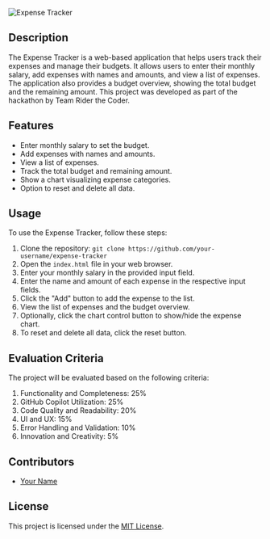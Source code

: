 ![Expense Tracker](screenshot.png)

## Description
The Expense Tracker is a web-based application that helps users track their expenses and manage their budgets. It allows users to enter their monthly salary, add expenses with names and amounts, and view a list of expenses. The application also provides a budget overview, showing the total budget and the remaining amount. This project was developed as part of the hackathon by Team Rider the Coder.

## Features
- Enter monthly salary to set the budget.
- Add expenses with names and amounts.
- View a list of expenses.
- Track the total budget and remaining amount.
- Show a chart visualizing expense categories.
- Option to reset and delete all data.

## Usage
To use the Expense Tracker, follow these steps:

1. Clone the repository: `git clone https://github.com/your-username/expense-tracker`
2. Open the `index.html` file in your web browser.
3. Enter your monthly salary in the provided input field.
4. Enter the name and amount of each expense in the respective input fields.
5. Click the "Add" button to add the expense to the list.
6. View the list of expenses and the budget overview.
7. Optionally, click the chart control button to show/hide the expense chart.
8. To reset and delete all data, click the reset button.

## Evaluation Criteria
The project will be evaluated based on the following criteria:

1. Functionality and Completeness: 25%
2. GitHub Copilot Utilization: 25%
3. Code Quality and Readability: 20%
4. UI and UX: 15%
5. Error Handling and Validation: 10%
6. Innovation and Creativity: 5%

## Contributors
- [Your Name](https://github.com/your-username)

## License
This project is licensed under the [MIT License](LICENSE).
